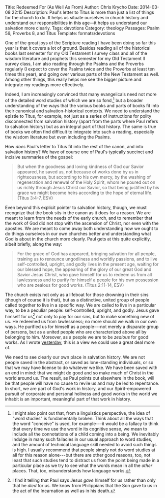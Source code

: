 Title: Redeemed For (As Well As From)
Author: Chris Krycho
Date: 2014-03-08 22:15
Description: Paul's letter to Titus is more than just a list of things for the church to do. It helps us situate ourselves in church history and understand our responsibilities in this age—it helps us understand our salvation more clearly.
Tags: devotions
Category: theology
Passages: Psalm 56, Proverbs 8, and Titus
Template: formats/devotions

One of the great joys of the Scripture reading I have been doing so far this
year is that it covers a lot of ground. Besides reading all of the historical
books last semester for my Old Testament I survey class and all of the wisdom
literature and prophets this semester for my Old Testament II survey class, I
am also reading through the Psalms and the Proverbs regularly (I expect to
cover the Psalms twice and the Proverbs at least ten times this year), and
going over various parts of the New Testament as well. Among other things, this
really helps me see the bigger picture and integrate my readings more
effectively.

Indeed, I am increasingly convinced that many evangelicals need not more of the
detailed word studies of which we are so fond,[^word-studies] but a broader
understanding of the ways that the various books and parts of books fit into
their canonical and salvation-historical contexts. We need to understand the
epistle to Titus, for example, not just as a series of instructions for polity
disconnected from salvation history (apart from the parts where Paul refers to
salvation history) but as an integral part of that history. The same is true of
books we often find difficult to integrate into such a reading, especially the
wisdom literature but even including the Psalms.

How *does* Paul's letter to Titus fit into the rest of the canon, and into
salvation history? We have of course one of Paul's typically succinct and
incisive summaries of the gospel:

> But when the goodness and loving kindness of God our Savior appeared, he saved
> us, not because of works done by us in righteousness, but according to his own
> mercy, by the washing of regeneration and renewal of the Holy Spirit, whom he
> poured out on us richly through Jesus Christ our Savior, so that being
> justified by his grace we might become heirs according to the hope of eternal
> life. (Titus 3:4-7, ESV)
 
Even beyond this explicit pointer to salvation history, though, we must
recognize that the book sits in the canon as it does for a reason. We are meant
to learn from the needs of the early church, and to remember that the work of
God did not stop with the ascension of Christ, nor even with the apostles. We
are meant to come away both understanding how we ought to do things ourselves in
our own churches better and understanding what God is about in the church more
clearly. Paul gets at this quite explicitly, albeit briefly, along the way:

> For the grace of God has appeared, bringing salvation for all people, training
> us to renounce ungodliness and worldly passions, and to live self-controlled,
> upright, and godly lives in the present age, waiting for our blessed hope, the
> appearing of the glory of our great God and Savior Jesus Christ, who gave
> himself for us to redeem us from all lawlessness and to purify for himself a
> people for his own possession who are zealous for good works. (Titus 2:11-14,
> ESV)

The church exists not only as a lifeboat for those drowning in their sins
(though of course it is that), but as a distinctive, united group of people
called together to live in a specific way. We are called to live in a particular
way, to be a peculiar people: self-controlled, upright, and godly. Jesus gave
himself for us[^gave] not only to pay for our sins, but to make something new of
us. He redeemed us from lawlessness; no more should we walk in our own ways. He
purified us for himself as a people---not merely a disparate group of persons,
but as a united people who are characterized above all by belonging to him.
Moreover, as a people we are to be *zealous* for good works. As I wrote
[yesterday](/2014/work-hard.html), this is a view we could use a great deal
more of.

We need to see clearly our own place in salvation history. We are not people
saved in the abstract, or saved as lone-standing individuals, or so that we may
have license to do whatever we like. We have been saved with an end in mind:
that we might do good and so make much of Christ in the world around us. The
result, as Paul points out elsewhere in the book, will be that people will have
no cause to revile us and may be led to repentance. In short, we are part of
God's work in history, and our Spirit-empowered pursuit of corporate and
personal holiness and good works in the world we inhabit is an important,
meaningful part of that work in history.

[^word-studies]: I might also point out that, from a linguistics perspective,
the idea of "word studies" is fundamentally broken. Think about all the ways
that the word "conceive" is used, for example---it would be a fallacy to think
that every time we use the word in its cognitive sense, we mean to include all
the connotations of a child coming into a being. We inevitably indulge in many
such fallacies in our usual approach to word studies, and the amount of
technical language skill needed to avoid such things is high. I usually
recommend that people simply not do word studies at all for this reason
alone---but there are other good reasons, too, not least that such studies tend
to distract us from the point being made in a particular place as we try to see
what the words mean in all the *other* places. That, too, misunderstands how
language works.

[^gave]: I find it telling that Paul says Jesus *gave* himself for us rather
than only that he *died* for us. We know from Philippians that the Son gave to
us in the act of the Incarnation as well as in his death.